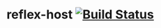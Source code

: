 reflex-host [![Build Status](https://secure.travis-ci.org/bennofs/reflex-host.png?branch=master)](http://travis-ci.org/bennofs/reflex-host)
====================

